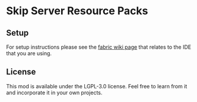 # Skip Server Resource Packs

## Setup

For setup instructions please see the [fabric wiki page](https://fabricmc.net/wiki/tutorial:setup) that relates to the IDE that you are using.

## License

This mod is available under the LGPL-3.0 license. Feel free to learn from it and incorporate it in your own projects.
